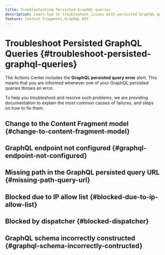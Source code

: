 ```yaml
---
title: Troubleshooting Persisted GraphQL queries
description: Learn how to troubleshoot issues with persisted GraphQL queries in Adobe Experience Manager as a Cloud Service. 
feature: Content Fragments,GraphQL API
---
```


# Troubleshoot Persisted GraphQL Queries {#troubleshoot-persisted-graphql-queries}

The Actions Center includes the **GraphQL persisted query error** alert. This means that you are informed whenever one of your GraphQL persisted queries throws an error.

To help you troubleshoot and resolve such problems, we are providing documentation to explain the *most common* causes of failures, and steps on how to fix them.

## Change to the Content Fragment model {#change-to-content-fragment-model}

## GraphQL endpoint not configured {#graphql-endpoint-not-configured}

## Missing path in the GraphQL persisted query URL {#missing-path-query-url}

## Blocked due to IP allow list {#blocked-due-to-ip-allow-list}

## Blocked by dispatcher {#blocked-dispatcher}

## GraphQL schema incorrectly constructed {#graphql-schema-incorrectly-contructed}